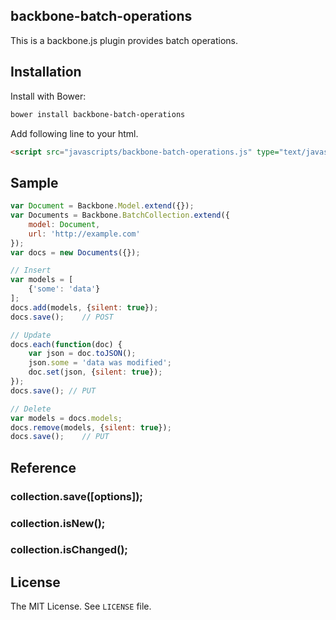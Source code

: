 backbone-batch-operations
--------------------------
This is a backbone.js plugin provides batch operations.

## Installation

Install with Bower:

```bash
bower install backbone-batch-operations
```

Add following line to your html.

```html
<script src="javascripts/backbone-batch-operations.js" type="text/javascript"></script>
```

## Sample

```javascript
var Document = Backbone.Model.extend({});
var Documents = Backbone.BatchCollection.extend({
    model: Document,
    url: 'http://example.com'
});
var docs = new Documents({});

// Insert
var models = [
    {'some': 'data'}
];
docs.add(models, {silent: true});
docs.save();    // POST

// Update
docs.each(function(doc) {
    var json = doc.toJSON();
    json.some = 'data was modified';
    doc.set(json, {silent: true});
});
docs.save(); // PUT

// Delete
var models = docs.models;
docs.remove(models, {silent: true});
docs.save();    // PUT
```

## Reference
### collection.save([options]);

### collection.isNew();

### collection.isChanged();

## License
The MIT License. See `LICENSE` file.
